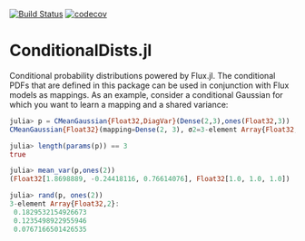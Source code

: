 [![Build Status](https://travis-ci.com/aicenter/ConditionalDists.jl.svg?branch=master)](https://travis-ci.com/aicenter/ConditionalDists.jl)
[![codecov](https://codecov.io/gh/aicenter/ConditionalDists.jl/branch/master/graph/badge.svg)](https://codecov.io/gh/aicenter/ConditionalDists.jl)

# ConditionalDists.jl
Conditional probability distributions powered by Flux.jl.
The conditional PDFs that are defined in this package can be used
in conjunction with Flux models as mappings. As an example, consider
a conditional Gaussian for which you want to learn a mapping and a 
shared variance:

```julia
julia> p = CMeanGaussian{Float32,DiagVar}(Dense(2,3),ones(Float32,3))
CMeanGaussian{Float32}(mapping=Dense(2, 3), σ2=3-element Array{Float32,1}

julia> length(params(p)) == 3
true

julia> mean_var(p,ones(2))
(Float32[1.8698889, -0.24418116, 0.76614076], Float32[1.0, 1.0, 1.0])

julia> rand(p, ones(2))
3-element Array{Float32,2}:
 0.1829532154926673
 0.1235498922955946
 0.0767166501426535
```
